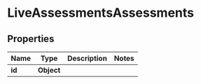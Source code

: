 

# LiveAssessmentsAssessments


## Properties

| Name | Type | Description | Notes |
|------------ | ------------- | ------------- | -------------|
|**id** | **Object** |  |  |




